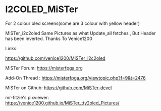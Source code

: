 # I2COLED_MiSTer

For 2 colour oled screens(some are 3 colour with yellow header)

MiSTer_i2c2oled
Same Pictures as what Update_all fetches , But Header has been inverted.
Thanks To Venice1200




Links:

https://github.com/venice1200/MiSTer_i2c2oled

MiSTer Forum: https://misterfpga.org

Add-On Thread : https://misterfpga.org/viewtopic.php?f=9&t=2476

MiSTer on Github: https://github.com/MiSTer-devel

mr-fitzie's pixviewer: https://venice1200.github.io/MiSTer_tty2oled_Pictures/
